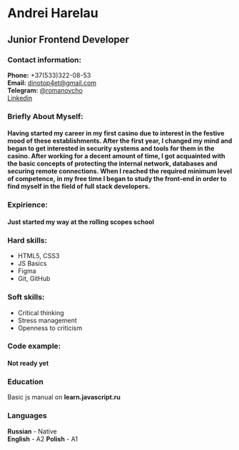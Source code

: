 #     Andrei Harelau 

##    Junior Frontend Developer  

###   Contact information:

**Phone:** +37(533)322-08-53  
**Email:** dinotop4et@gmail.com  
**Telegram:** [@romanovcho](https://t.me/romanovcho)  
[Linkedin](https://www.linkedin.com/in/andr%D1%83-romanov-634669240/)  

### Briefly About Myself:  
#### Having started my career in my first casino due to interest in the festive mood of these establishments. After the first year, I changed my mind and began to get interested in security systems and tools for them in the casino. After working for a decent amount of time, I got acquainted with the basic concepts of protecting the internal network, databases and securing remote connections. When I reached the required minimum level of competence, in my free time I began to study the front-end in order to find myself in the field of full stack developers.

### Expirience:  
#### Just started my way at the rolling scopes school

### Hard skills:  
  - HTML5, CSS3
  - JS Basics
  - Figma 
  - Git, GitHub

### Soft skills:  
  - Critical thinking
  - Stress management
  - Openness to criticism 

### Code example:
#### Not ready yet
  
### Education
Basic js manual on **learn.javascript.ru**

### Languages
  **Russian** - Native  
  **English** - A2
  **Polish**  - A1
